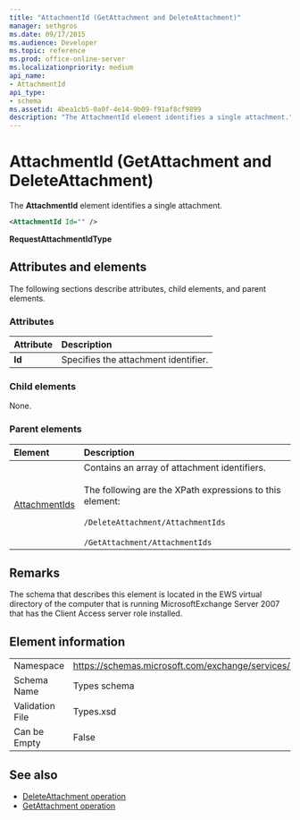 ```yaml
---
title: "AttachmentId (GetAttachment and DeleteAttachment)"
manager: sethgros
ms.date: 09/17/2015
ms.audience: Developer
ms.topic: reference
ms.prod: office-online-server
ms.localizationpriority: medium
api_name:
- AttachmentId
api_type:
- schema
ms.assetid: 4bea1cb5-0a0f-4e14-9b09-f91af8cf9899
description: "The AttachmentId element identifies a single attachment."
---
```


# AttachmentId (GetAttachment and DeleteAttachment)

The **AttachmentId** element identifies a single attachment. 
  
```xml
<AttachmentId Id="" />
```

 **RequestAttachmentIdType**
## Attributes and elements

The following sections describe attributes, child elements, and parent elements.
  
### Attributes

|**Attribute**|**Description**|
|:-----|:-----|
|**Id** <br/> |Specifies the attachment identifier.  <br/> |
   
### Child elements

None.
  
### Parent elements

|**Element**|**Description**|
|:-----|:-----|
|[AttachmentIds](attachmentids.md) <br/> | Contains an array of attachment identifiers.<br/><br/>  The following are the XPath expressions to this element:<br/><br/>`/DeleteAttachment/AttachmentIds`<br/><br/>`/GetAttachment/AttachmentIds` <br/> |
   
## Remarks

The schema that describes this element is located in the EWS virtual directory of the computer that is running MicrosoftExchange Server 2007 that has the Client Access server role installed.
  
## Element information

|||
|:-----|:-----|
|Namespace  <br/> |https://schemas.microsoft.com/exchange/services/2006/types  <br/> |
|Schema Name  <br/> |Types schema  <br/> |
|Validation File  <br/> |Types.xsd  <br/> |
|Can be Empty  <br/> |False  <br/> |
   
## See also

- [DeleteAttachment operation](deleteattachment-operation.md)
- [GetAttachment operation](getattachment-operation.md)

